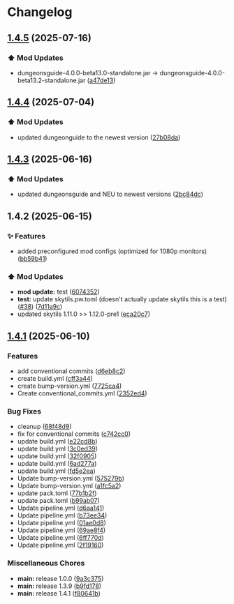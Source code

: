 # Changelog

## [1.4.5](https://github.com/mrkeww/all-skyblock/compare/v1.4.4...v1.4.5) (2025-07-16)


### ⬆️ Mod Updates

* dungeonsguide-4.0.0-beta13.0-standalone.jar -&gt; dungeonsguide-4.0.0-beta13.2-standalone.jar ([a47de13](https://github.com/mrkeww/all-skyblock/commit/a47de139fb08380453b682458518e2b75baad8f3))

## [1.4.4](https://github.com/mrkeww/all-skyblock/compare/v1.4.3...v1.4.4) (2025-07-04)


### ⬆️ Mod Updates

* updated dungeonguide to the newest version ([27b08da](https://github.com/mrkeww/all-skyblock/commit/27b08da6f462ddcda6f76d44227ec9301cdd0cd1))

## [1.4.3](https://github.com/mrkeww/all-skyblock/compare/v1.4.2...v1.4.3) (2025-06-16)


### ⬆️ Mod Updates

* updated dungeonsguide and NEU to newest versions ([2bc84dc](https://github.com/mrkeww/all-skyblock/commit/2bc84dc9fdad4ff9fd0885690c69c6c165d4f8a1))

## 1.4.2 (2025-06-15)


### ✨ Features

* added preconfigured mod configs (optimized for 1080p monitors) ([bb59b41](https://github.com/mrkeww/all-skyblock/commit/bb59b410a7bacacecb6dd335cf1d90949de7b8af))


### ⬆️ Mod Updates

* **mod update:** test ([6074352](https://github.com/mrkeww/all-skyblock/commit/607435241afb4119ed58226817165c76ca48b2fc))
* **test:** update skytils.pw.toml (doesn't actually update skytils this is a test) ([#38](https://github.com/mrkeww/all-skyblock/issues/38)) ([7d11a9c](https://github.com/mrkeww/all-skyblock/commit/7d11a9c53defa98a2cde17ac234156b06e9949ea))
* updated skytils 1.11.0 &gt;&gt; 1.12.0-pre1 ([eca20c7](https://github.com/mrkeww/all-skyblock/commit/eca20c71d8efd75d2811c96c8e29a71b430ed150))

## [1.4.1](https://github.com/mrkeww/all-skyblock/compare/v1.3.8...v1.4.1) (2025-06-10)


### Features

* add conventional commits ([d6eb8c2](https://github.com/mrkeww/all-skyblock/commit/d6eb8c26a2e5d37f168939db99dd693ccb2ae04c))
* create build.yml ([cff3a44](https://github.com/mrkeww/all-skyblock/commit/cff3a44af8dcf94df4af59fe3b79940d7cb31537))
* create bump-version.yml ([7725ca4](https://github.com/mrkeww/all-skyblock/commit/7725ca4e6492ba6f17df224f97cc9c21b95c5456))
* Create conventional_commits.yml ([2352ed4](https://github.com/mrkeww/all-skyblock/commit/2352ed471e6558067bafecc21224db9ffd681959))


### Bug Fixes

* cleanup ([68f48d9](https://github.com/mrkeww/all-skyblock/commit/68f48d9d9afb0ced84561a4ee0a0e80e7c4c6651))
* fix for conventional commits ([c742cc0](https://github.com/mrkeww/all-skyblock/commit/c742cc052ef73fec4f43eb02d2a5a78f7cf65021))
* update build.yml ([e22cd8b](https://github.com/mrkeww/all-skyblock/commit/e22cd8b029c58922d8bb26ebaa0967c6b7e9d1fd))
* update build.yml ([3c0ed39](https://github.com/mrkeww/all-skyblock/commit/3c0ed39cd231f6325d0ceca529299de340ed75f5))
* update build.yml ([32f0905](https://github.com/mrkeww/all-skyblock/commit/32f0905259eb3c9dd4ab73bcffef53edd7c0467e))
* update build.yml ([6ad277a](https://github.com/mrkeww/all-skyblock/commit/6ad277a930b6855bfb8d000fdfcd6034943fad0b))
* update build.yml ([fd5e2ea](https://github.com/mrkeww/all-skyblock/commit/fd5e2eab52bb14c00229a76b3cfeec6ad265cf72))
* Update bump-version.yml ([575279b](https://github.com/mrkeww/all-skyblock/commit/575279b0d27bdf974fcd804438ef84c567727337))
* Update bump-version.yml ([a1fc5a2](https://github.com/mrkeww/all-skyblock/commit/a1fc5a2f2c7450db793521723b359f7cb5ab384d))
* update pack.toml ([77b1b2f](https://github.com/mrkeww/all-skyblock/commit/77b1b2fded398fab678ff56777a7451c2bdaa71e))
* update pack.toml ([b99ab07](https://github.com/mrkeww/all-skyblock/commit/b99ab07a962e4a461f529c6dd1e02f7d69ce9fe4))
* Update pipeline.yml ([d6aa141](https://github.com/mrkeww/all-skyblock/commit/d6aa141a5f4803c34d4b801eba41e953bd4e0a5a))
* Update pipeline.yml ([b73ee34](https://github.com/mrkeww/all-skyblock/commit/b73ee34d111a7af409cb51c322d72f4d2ba365c4))
* Update pipeline.yml ([01ae0d8](https://github.com/mrkeww/all-skyblock/commit/01ae0d8a3681372eedc2897479b256d994a180f0))
* Update pipeline.yml ([69ae8f4](https://github.com/mrkeww/all-skyblock/commit/69ae8f4ac1ca91f736a7685c81a3b9c2dae1aa7c))
* Update pipeline.yml ([6ff770d](https://github.com/mrkeww/all-skyblock/commit/6ff770defbbbc75558c73b77709f28ed4e52ff96))
* Update pipeline.yml ([2f19160](https://github.com/mrkeww/all-skyblock/commit/2f191602c2dbb58521e13cf12d57fa90102c2d6e))


### Miscellaneous Chores

* **main:** release 1.0.0 ([9a3c375](https://github.com/mrkeww/all-skyblock/commit/9a3c3754ffde100aa23c9d7ca5741b826f71f337))
* **main:** release 1.3.9 ([b9fd178](https://github.com/mrkeww/all-skyblock/commit/b9fd1787ab2c6d350776f13a686dac4b4fcfe98f))
* **main:** release 1.4.1 ([f80641b](https://github.com/mrkeww/all-skyblock/commit/f80641b139a966e124456c033d0b345354f720b5))
